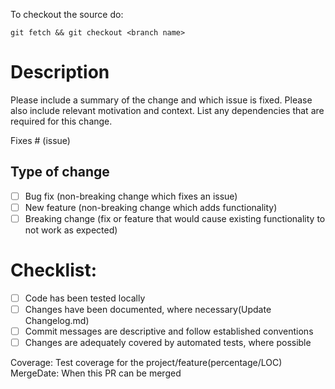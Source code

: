 To checkout the source do:

`git fetch && git checkout <branch name>`

# Description

Please include a summary of the change and which issue is fixed. Please also include relevant motivation and context. List any dependencies that are required for this change.

Fixes # (issue)

## Type of change
- [ ] Bug fix (non-breaking change which fixes an issue)
- [ ] New feature (non-breaking change which adds functionality)
- [ ] Breaking change (fix or feature that would cause existing functionality to not work as expected)

# Checklist:
- [ ] Code has been tested locally 
- [ ] Changes have been documented, where necessary(Update Changelog.md)
- [ ] Commit messages are descriptive and follow established conventions
- [ ] Changes are adequately covered by automated tests, where possible

Coverage: Test coverage for the project/feature(percentage/LOC)
MergeDate: When this PR can be merged